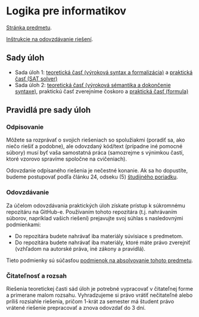 Logika pre informatikov
========================

[Stránka predmetu](https://dai.fmph.uniba.sk/w/Course:Mathematics_4/sk).

[Inštrukcie na odovzdávanie riešení](docs/odovzdavanie.md).

Sady úloh
---------

* Sada úloh 1: [teoretická časť (výroková syntax a formalizácia)](ulohy/su01.pdf)
  a [praktická časť (SAT solver)](cvicenia/cv01)
* Sada úloh 2: [teoretická časť (výroková sémantika a dokončenie syntaxe)](ulohy/su02.pdf),
  praktickú časť zverejníme čoskoro
  a [praktická časť (formula)](cvicenia/cv02) 

Pravidlá pre sady úloh
----------------------

### Odpisovanie

Môžete sa rozprávať o svojich riešeniach so spolužiakmi (poradiť sa, ako niečo
riešiť a podobne), ale odovzdaný kód/text (prípadne iné pomocné súbory) musí byť
vaša samostatná práca (samozrejme s výnimkou častí, ktoré vzorovo spravíme
spoločne na cvičeniach).

Odovzdanie odpísaného riešenia je nečestné konanie.
Ak sa ho dopustíte, budeme postupovať podľa článku 24, odseku (5)
[študijného poriadku](https://zona.fmph.uniba.sk/fileadmin/fmfi/fakulta/legislativa/Studijny_poriadok_FMFI_UK_uplne_znenie_dec2017.pdf).

### Odovzdávanie

Za účelom odovzdávania praktických úloh získate prístup k súkromnému repozitáru na GitHub-e.
Používaním tohoto repozitára (t.j. nahrávaním súborov, napríklad vašich riešení) prejavujte
svoj súhlas s nasledovnými podmienkami:
- Do repozitára budete nahrávať iba materiály súvisiace s predmetom.
- Do repozitára budete nahrávať iba materiály, ktoré máte právo zverejniť
  (vzhľadom na autorské práva, iné zákony a pravidlá).

Tieto podmienky sú súčasťou [podmienok na absolvovanie tohoto predmetu](https://dai.fmph.uniba.sk/w/Course:Mathematics_4/sk#Podmienky_absolvovania).

### Čitateľnosť a rozsah

Riešenia teoretickej časti sád úloh je potrebné vypracovať v čitateľnej forme
a primerane malom rozsahu. Vyhradzujeme si právo vrátiť nečitateľné alebo
príliš rozsiahle riešenia, pričom 1-krát za semester má študent právo vrátené
riešenie prepracovať a znova odovzdať do 3 dní.

